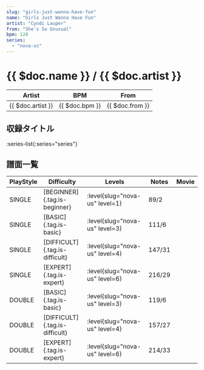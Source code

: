 ```yaml
---
slug: "girls-just-wanna-have-fun"
name: "Girls Just Wanna Have Fun"
artist: "Cyndi Lauper"
from: "She's So Unusual"
bpm: 120
series:
  - "nova-us"
---
```


# {{ $doc.name }} / {{ $doc.artist }}

|Artist|BPM|From|
|------|---|----|
|{{ $doc.artist }}|{{ $doc.bpm }}|{{ $doc.from }}|

## 収録タイトル

:series-list{:series="series"}

## 譜面一覧

|PlayStyle|Difficulty|Levels|Notes|Movie|
|---------|----------|------|-----|-----|
|SINGLE|[BEGINNER]{.tag.is-beginner}|<div class="field is-grouped is-grouped-multiline">:level{slug="nova-us" level=1}</div>|89/2||
|SINGLE|[BASIC]{.tag.is-basic}|<div class="field is-grouped is-grouped-multiline">:level{slug="nova-us" level=3}</div>|111/6||
|SINGLE|[DIFFICULT]{.tag.is-difficult}|<div class="field is-grouped is-grouped-multiline">:level{slug="nova-us" level=4}</div>|147/31||
|SINGLE|[EXPERT]{.tag.is-expert}|<div class="field is-grouped is-grouped-multiline">:level{slug="nova-us" level=6}</div>|216/29||
|DOUBLE|[BASIC]{.tag.is-basic}|<div class="field is-grouped is-grouped-multiline">:level{slug="nova-us" level=3}</div>|119/6||
|DOUBLE|[DIFFICULT]{.tag.is-difficult}|<div class="field is-grouped is-grouped-multiline">:level{slug="nova-us" level=4}</div>|157/27||
|DOUBLE|[EXPERT]{.tag.is-expert}|<div class="field is-grouped is-grouped-multiline">:level{slug="nova-us" level=6}</div>|214/33||
